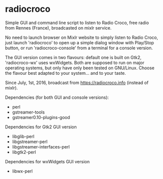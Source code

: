 # radiocroco
Simple GUI and command line script to listen to Radio Croco, free radio from Rennes (France), broadcasted on mixlr service.

No need to launch browser on Mixlr website to simply listen to Radio Croco, just launch 'radiocroco' to open up a simple dialog window with Play/Stop button, or run 'radiocroco-console' from a terminal for a console version.

The GUI version comes in two flavours: default one is built on Gtk2, 'radiocroco-wx' uses wxWidgets. Both are supposed to run on major operating systems, but only have only been tested on GNU/Linux. Choose the flavour best adapted to your system... and  to your taste.

Since July, 1st, 2016, broadcast from https://radiocroco.info (instead of mixlr).

Dependencies (for both GUI and console versions):
* perl
* gstreamer-tools
* gstreamer0.10-plugins-good

Dependencies for Gtk2 GUI version
* libglib-perl
* libgstreamer-perl
* libgstreamer-interfaces-perl
* libgtk2-perl

Dependencies for wxWidgets GUI version
* libwx-perl
